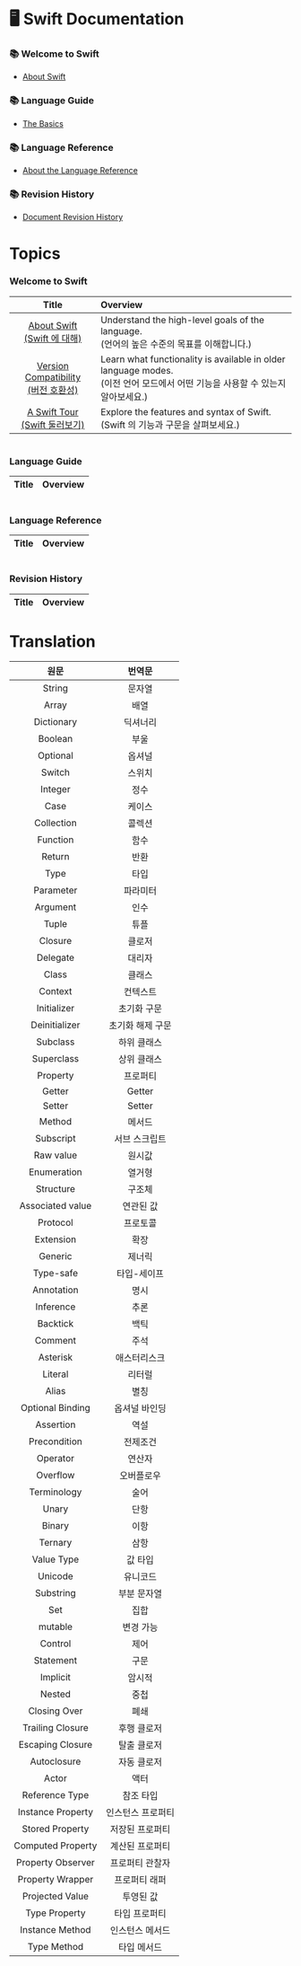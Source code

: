 # 🖥️ Swift Documentation

### 📚 Welcome to Swift
- [About Swift](https://github.com/Developer-Nova/Swift-Documentation/blob/main/Swift%20Documentation/1.Welcome%20to%20Swift/1.About%20Swift.md)

### 📚 Language Guide
- [The Basics](https://github.com/Developer-Nova/Swift-Documentation/blob/main/Swift%20Documentation/2.Language%20Guide/1.The%20Basics.md)

### 📚 Language Reference
- [About the Language Reference](https://github.com/Developer-Nova/Swift-Documentation/blob/main/Swift%20Documentation/3.Language%20Reference/1.About%20the%20Language%20Reference.md)

### 📚 Revision History
- [Document Revision History](https://github.com/Developer-Nova/Swift-Documentation/blob/main/Swift%20Documentation/4.Revision%20History/Document%20Revision%20History.md)


# Topics

### Welcome to Swift

|Title|Overview|
|:---:|:-------|
|[About Swift <br> (Swift 에 대해)](https://github.com/Developer-Nova/Swift-Documentation/blob/main/Swift%20Documentation/1.Welcome%20to%20Swift/1.About%20Swift.md)|Understand the high-level goals of the language. <br> (언어의 높은 수준의 목표를 이해합니다.)|
|[Version Compatibility <br> (버전 호환성)]()|Learn what functionality is available in older language modes. <br> (이전 언어 모드에서 어떤 기능을 사용할 수 있는지 알아보세요.)|
|[A Swift Tour <br> (Swift 둘러보기)]()|Explore the features and syntax of Swift. <br> (Swift 의 기능과 구문을 살펴보세요.)|

#

### Language Guide

|Title|Overview|
|:---:|:-------|

#

### Language Reference

|Title|Overview|
|:---:|:-------|

#

### Revision History

|Title|Overview|
|:---:|:-------|


# Translation

|원문|번역문|
|:---:|:----:|
|String|문자열|
|Array|배열|
|Dictionary|딕셔너리|
|Boolean|부울|
|Optional|옵셔널|
|Switch|스위치|
|Integer|정수|
|Case|케이스|
|Collection|콜렉션|
|Function|함수|
|Return|반환|
|Type|타입|
|Parameter|파라미터|
|Argument|인수|
|Tuple|튜플|
|Closure|클로저|
|Delegate|대리자|
|Class|클래스|
|Context|컨텍스트|
|Initializer|초기화 구문|
|Deinitializer|초기화 해제 구문|
|Subclass|하위 클래스|
|Superclass|상위 클래스|
|Property|프로퍼티|
|Getter|Getter|
|Setter|Setter|
|Method|메서드|
|Subscript|서브 스크립트|
|Raw value|원시값|
|Enumeration|열거형|
|Structure|구조체|
|Associated value|연관된 값|
|Protocol|프로토콜|
|Extension|확장|
|Generic|제너릭|
|Type-safe|타입-세이프|
|Annotation|명시|
|Inference|추론|
|Backtick|백틱|
|Comment|주석|
|Asterisk|애스터리스크|
|Literal|리터럴|
|Alias|별칭|
|Optional Binding|옵셔널 바인딩|
|Assertion|역설|
|Precondition|전제조건|
|Operator|연산자|
|Overflow|오버플로우|
|Terminology|술어|
|Unary|단항|
|Binary|이항|
|Ternary|삼항|
|Value Type|값 타입|
|Unicode|유니코드|
|Substring|부분 문자열|
|Set|집합|
|mutable|변경 가능|
|Control|제어|
|Statement|구문|
|Implicit|암시적|
|Nested|중첩|
|Closing Over|폐쇄|
|Trailing Closure|후행 클로저|
|Escaping Closure|탈출 클로저|
|Autoclosure|자동 클로저|
|Actor|액터|
|Reference Type|참조 타입|
|Instance Property|인스턴스 프로퍼티|
|Stored Property|저장된 프로퍼티|
|Computed Property|계산된 프로퍼티|
|Property Observer|프로퍼티 관찰자|
|Property Wrapper|프로퍼티 래퍼|
|Projected Value|투영된 값|
|Type Property|타입 프로퍼티|
|Instance Method|인스턴스 메서드|
|Type Method|타입 메서드|































































